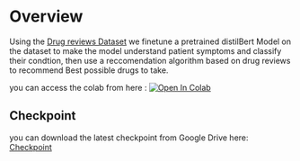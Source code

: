 # Overview
Using the [Drug reviews Dataset](https://archive.ics.uci.edu/dataset/462/drug+review+dataset+drugs+com) we finetune a pretrained distilBert Model on the dataset to make the model understand patient symptoms and classify their condtion, then use a reccomendation algorithm based on drug reviews to recommend Best possible drugs to take.

you can access the colab from here : 
[![Open In Colab](https://colab.research.google.com/assets/colab-badge.svg)](https://colab.research.google.com/drive/1b3XFC_TDLsy-5_vot4Ah8uq8P9NiHmOo?usp=sharing)

## Checkpoint
you can download the latest checkpoint from Google Drive here: [Checkpoint](https://drive.google.com/file/d/1--ZWT23gG_Ls1ttkp_3ZxKUhFHKRKR9l/view?usp=sharing)

